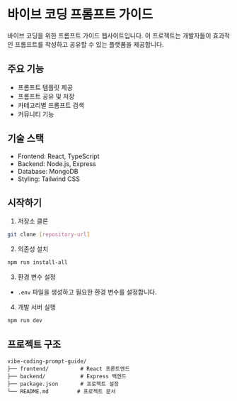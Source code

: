 # 바이브 코딩 프롬프트 가이드

바이브 코딩을 위한 프롬프트 가이드 웹사이트입니다. 이 프로젝트는 개발자들이 효과적인 프롬프트를 작성하고 공유할 수 있는 플랫폼을 제공합니다.

## 주요 기능

- 프롬프트 템플릿 제공
- 프롬프트 공유 및 저장
- 카테고리별 프롬프트 검색
- 커뮤니티 기능

## 기술 스택

- Frontend: React, TypeScript
- Backend: Node.js, Express
- Database: MongoDB
- Styling: Tailwind CSS

## 시작하기

1. 저장소 클론
```bash
git clone [repository-url]
```

2. 의존성 설치
```bash
npm run install-all
```

3. 환경 변수 설정
- `.env` 파일을 생성하고 필요한 환경 변수를 설정합니다.

4. 개발 서버 실행
```bash
npm run dev
```

## 프로젝트 구조

```
vibe-coding-prompt-guide/
├── frontend/          # React 프론트엔드
├── backend/           # Express 백엔드
├── package.json       # 프로젝트 설정
└── README.md         # 프로젝트 문서
``` 
